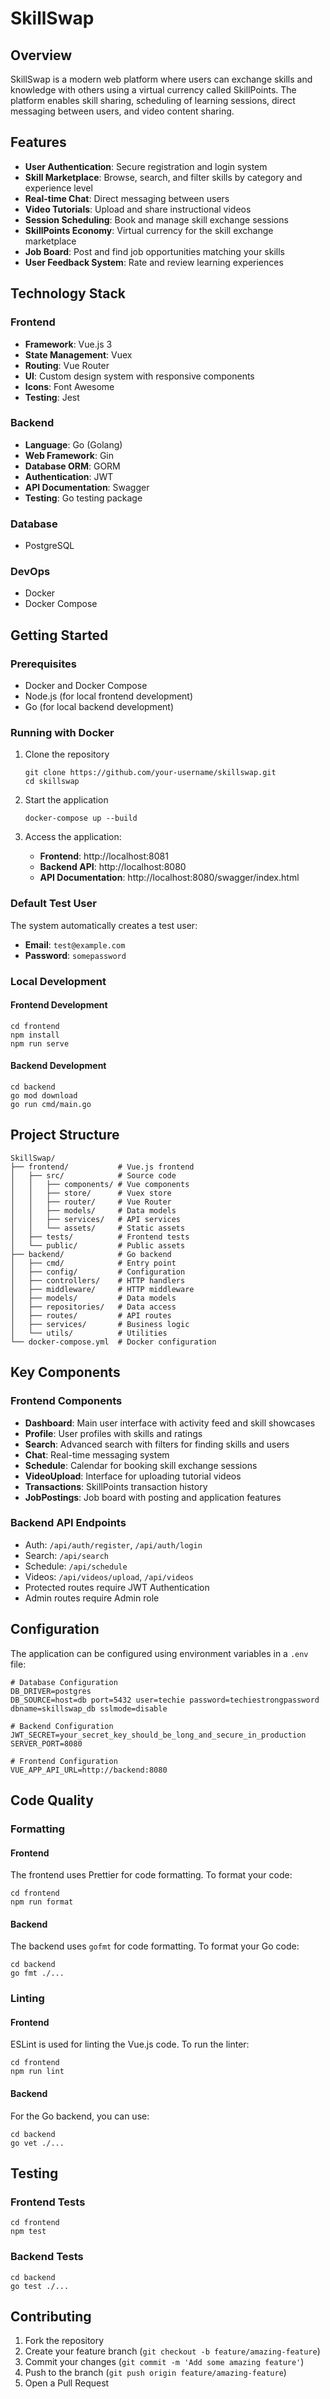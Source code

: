 # SkillSwap

## Overview

SkillSwap is a modern web platform where users can exchange skills and knowledge with others using a virtual currency called SkillPoints. The platform enables skill sharing, scheduling of learning sessions, direct messaging between users, and video content sharing.

## Features

- **User Authentication**: Secure registration and login system
- **Skill Marketplace**: Browse, search, and filter skills by category and experience level
- **Real-time Chat**: Direct messaging between users
- **Video Tutorials**: Upload and share instructional videos
- **Session Scheduling**: Book and manage skill exchange sessions
- **SkillPoints Economy**: Virtual currency for the skill exchange marketplace
- **Job Board**: Post and find job opportunities matching your skills
- **User Feedback System**: Rate and review learning experiences

## Technology Stack

### Frontend
- **Framework**: Vue.js 3
- **State Management**: Vuex
- **Routing**: Vue Router
- **UI**: Custom design system with responsive components
- **Icons**: Font Awesome
- **Testing**: Jest

### Backend
- **Language**: Go (Golang)
- **Web Framework**: Gin
- **Database ORM**: GORM
- **Authentication**: JWT
- **API Documentation**: Swagger
- **Testing**: Go testing package

### Database
- PostgreSQL

### DevOps
- Docker
- Docker Compose

## Getting Started

### Prerequisites
- Docker and Docker Compose
- Node.js (for local frontend development)
- Go (for local backend development)

### Running with Docker

1. Clone the repository
   ```
   git clone https://github.com/your-username/skillswap.git
   cd skillswap
   ```

2. Start the application
   ```
   docker-compose up --build
   ```

3. Access the application:
   - **Frontend**: http://localhost:8081
   - **Backend API**: http://localhost:8080
   - **API Documentation**: http://localhost:8080/swagger/index.html

### Default Test User
The system automatically creates a test user:
- **Email**: `test@example.com`
- **Password**: `somepassword`

### Local Development

#### Frontend Development
```
cd frontend
npm install
npm run serve
```

#### Backend Development
```
cd backend
go mod download
go run cmd/main.go
```

## Project Structure

```
SkillSwap/
├── frontend/           # Vue.js frontend
│   ├── src/            # Source code
│   │   ├── components/ # Vue components
│   │   ├── store/      # Vuex store
│   │   ├── router/     # Vue Router
│   │   ├── models/     # Data models
│   │   ├── services/   # API services
│   │   └── assets/     # Static assets
│   ├── tests/          # Frontend tests
│   └── public/         # Public assets
├── backend/            # Go backend
│   ├── cmd/            # Entry point
│   ├── config/         # Configuration
│   ├── controllers/    # HTTP handlers
│   ├── middleware/     # HTTP middleware
│   ├── models/         # Data models
│   ├── repositories/   # Data access
│   ├── routes/         # API routes
│   ├── services/       # Business logic
│   └── utils/          # Utilities
└── docker-compose.yml  # Docker configuration
```

## Key Components

### Frontend Components
- **Dashboard**: Main user interface with activity feed and skill showcases
- **Profile**: User profiles with skills and ratings
- **Search**: Advanced search with filters for finding skills and users
- **Chat**: Real-time messaging system
- **Schedule**: Calendar for booking skill exchange sessions
- **VideoUpload**: Interface for uploading tutorial videos
- **Transactions**: SkillPoints transaction history
- **JobPostings**: Job board with posting and application features

### Backend API Endpoints
- Auth: `/api/auth/register`, `/api/auth/login`
- Search: `/api/search`
- Schedule: `/api/schedule`
- Videos: `/api/videos/upload`, `/api/videos`
- Protected routes require JWT Authentication
- Admin routes require Admin role

## Configuration

The application can be configured using environment variables in a `.env` file:

```
# Database Configuration
DB_DRIVER=postgres
DB_SOURCE=host=db port=5432 user=techie password=techiestrongpassword dbname=skillswap_db sslmode=disable

# Backend Configuration
JWT_SECRET=your_secret_key_should_be_long_and_secure_in_production
SERVER_PORT=8080

# Frontend Configuration
VUE_APP_API_URL=http://backend:8080
```

## Code Quality

### Formatting

#### Frontend
The frontend uses Prettier for code formatting. To format your code:
```
cd frontend
npm run format
```

#### Backend
The backend uses `gofmt` for code formatting. To format your Go code:
```
cd backend
go fmt ./...
```

### Linting

#### Frontend
ESLint is used for linting the Vue.js code. To run the linter:
```
cd frontend
npm run lint
```

#### Backend
For the Go backend, you can use:
```
cd backend
go vet ./...
```

## Testing

### Frontend Tests
```
cd frontend
npm test
```

### Backend Tests
```
cd backend
go test ./...
```

## Contributing

1. Fork the repository
2. Create your feature branch (`git checkout -b feature/amazing-feature`)
3. Commit your changes (`git commit -m 'Add some amazing feature'`)
4. Push to the branch (`git push origin feature/amazing-feature`)
5. Open a Pull Request

